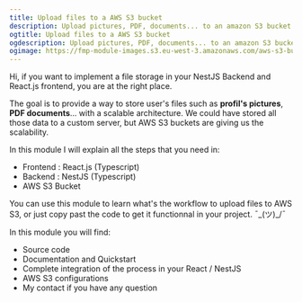```yaml
---
title: Upload files to a AWS S3 bucket
description: Upload pictures, PDF, documents... to an amazon S3 bucket
ogtitle: Upload files to a AWS S3 bucket
ogdescription: Upload pictures, PDF, documents... to an amazon S3 bucket
ogimage: https://fmp-module-images.s3.eu-west-3.amazonaws.com/aws-s3-bucket.png
---
```


Hi, if you want to implement a file storage in your NestJS Backend and React.js frontend, you are at the right place. 

The goal is to provide a way to store user's files such as **profil's pictures**, **PDF documents**... with a scalable architecture. We could have stored all those data to a custom server, but AWS S3 buckets are giving us the scalability.

In this module I will explain all the steps that you need in:
- Frontend : React.js (Typescript)
- Backend : NestJS (Typescript)
- AWS S3 Bucket

You can use this module to learn what's the workflow to upload files to AWS S3, or just copy past the code to get it functionnal in your project. ¯\_(ツ)_/¯

In this module you will find: 
- Source code
- Documentation and Quickstart
- Complete integration of the process in your React / NestJS
- AWS S3 configurations
- My contact if you have any question 